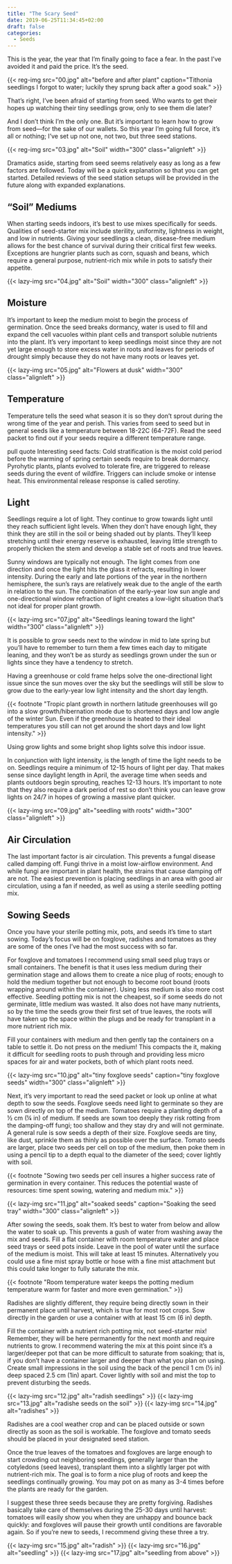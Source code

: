 ```yaml
---
title: "The Scary Seed"
date: 2019-06-25T11:34:45+02:00
draft: false
categories:
  - Seeds
---
```

This is the year, the year that I’m finally going to face a fear. In the past I’ve avoided it and paid the price. It’s the seed.

{{< reg-img src="00.jpg" alt="before and after plant" caption="Tithonia seedlings I forgot to water; luckily they sprung back after a good soak." >}}

That’s right, I’ve been afraid of starting from seed. Who wants to get their hopes up watching their tiny seedlings grow, only to see them die later?

And I don’t think I’m the only one. But it’s important to learn how to grow from seed—for the sake of our wallets. So this year I’m going full force, it’s all or nothing; I’ve set up not one, not two, but three seed stations.

{{< reg-img src="03.jpg" alt="Soil" width="300" class="alignleft" >}}

Dramatics aside, starting from seed seems relatively easy as long as a few factors are followed. Today will be a quick explanation so that you can get started. Detailed reviews of the seed station setups will be provided in the future along with expanded explanations.

## “Soil” Mediums

When starting seeds indoors, it’s best to use mixes specifically for seeds. Qualities of seed-starter mix include sterility, uniformity, lightness in weight, and low in nutrients. Giving your seedlings a clean, disease-free medium allows for the best chance of survival during their critical first few weeks. Exceptions are hungrier plants such as corn, squash and beans, which require a general purpose, nutrient-rich mix while in pots to satisfy their appetite.

{{< lazy-img src="04.jpg" alt="Soil" width="300" class="alignleft" >}}

## Moisture

It’s important to keep the medium moist to begin the process of germination. Once the seed breaks dormancy, water is used to fill and expand the cell vacuoles within plant cells and transport soluble nutrients into the plant. It’s very important to keep seedlings moist since they are not yet large enough to store excess water in roots and leaves for periods of drought simply because they do not have many roots or leaves yet.

{{< lazy-img src="05.jpg" alt="Flowers at dusk" width="300" class="alignleft" >}}

## Temperature

Temperature tells the seed what season it is so they don’t sprout during the wrong time of the year and perish. This varies from seed to seed but in general seeds like a temperature between 18-22C (64-72F). Read the seed packet to find out if your seeds require a different temperature range.

pull quote
Interesting seed facts:
Cold stratification is the moist cold period before the warming of spring certain seeds require to break dormancy.
Pyrohytic plants, plants evolved to tolerate fire, are triggered to release seeds during the event of wildfire. Triggers can include smoke or intense heat. This environmental release response is called serotiny.

## Light

Seedlings require a lot of light. They continue to grow towards light until they reach sufficient light levels. When they don’t have enough light, they think they are still in the soil or being shaded out by plants. They’ll keep stretching until their energy reserve is exhausted, leaving little strength to properly thicken the stem and develop a stable set of roots and true leaves.

Sunny windows are typically not enough. The light comes from one direction and once the light hits the glass it refracts, resulting in lower intensity. During the early and late portions of the year in the northern hemisphere, the sun’s rays are relatively weak due to the angle of the earth in relation to the sun. The combination of the early-year low sun angle and one-directional window refraction of light creates a low-light situation that’s not ideal for proper plant growth.

{{< lazy-img src="07.jpg" alt="Seedlings leaning toward the light" width="300" class="alignleft" >}}

It is possible to grow seeds next to the window in mid to late spring but you’ll have to remember to turn them a few times each day to mitigate leaning, and they won’t be as sturdy as seedlings grown under the sun or lights since they have a tendency to stretch.

Having a greenhouse or cold frame helps solve the one-directional light issue since the sun moves over the sky but the seedlings will still be slow to grow due to the early-year low light intensity and the short day length.

{{< footnote "Tropic plant growth in northern latitude greenhouses will go into a slow growth/hibernation mode due to shortened days and low angle of the winter Sun. Even if the greenhouse is heated to their ideal temperatures you still can not get around the short days and low light intensity." >}}

Using grow lights and some bright shop lights solve this indoor issue.

In conjunction with light intensity, is the length of time the light needs to be on. Seedlings require a minimum of 12-15 hours of light per day. That makes sense since daylight length in April, the average time when seeds and plants outdoors begin sprouting, reaches 12-13 hours. It’s important to note that they also require a dark period of rest so don’t think you can leave grow lights on 24/7 in hopes of growing a massive plant quicker.

{{< lazy-img src="09.jpg" alt="seedling with roots" width="300" class="alignleft" >}}

## Air Circulation

The last important factor is air circulation. This prevents a fungal disease called damping off. Fungi thrive in a moist low-airflow environment. And while fungi are important in plant health, the strains that cause damping off are not. The easiest prevention is placing seedlings in an area with good air circulation, using a fan if needed, as well as using a sterile seedling potting mix.

## Sowing Seeds

Once you have your sterile potting mix, pots, and seeds it’s time to start sowing. Today’s focus will be on foxglove, radishes and tomatoes as they are some of the ones I’ve had the most success with so far.

For foxglove and tomatoes I recommend using small seed plug trays or small containers. The benefit is that it uses less medium during their germination stage and allows them to create a nice plug of roots; enough to hold the medium together but not enough to become root bound (roots wrapping around within the container). Using less medium is also more cost effective. Seedling potting mix is not the cheapest, so if some seeds do not germinate, little medium was wasted. It also does not have many nutrients, so by the time the seeds grow their first set of true leaves, the roots will have taken up the space within the plugs and be ready for transplant in a more nutrient rich mix.

Fill your containers with medium and then gently tap the containers on a table to settle it. Do not press on the medium! This compacts the it, making it difficult for seedling roots to push through and providing less micro spaces for air and water pockets, both of which plant roots need.

{{< lazy-img src="10.jpg" alt="tiny foxglove seeds" caption="tiny foxglove seeds"  width="300" class="alignleft" >}}

Next, it’s very important to read the seed packet or look up online at what depth to sow the seeds. Foxglove seeds need light to germinate so they are sown directly on top of the medium. Tomatoes require a planting depth of a ½ cm (¼ in) of medium. If seeds are sown too deeply they risk rotting from the damping-off fungi; too shallow and they stay dry and will not germinate. A general rule is sow seeds a depth of their size. Foxglove seeds are tiny, like dust, sprinkle them as thinly as possible over the surface. Tomato seeds are larger, place two seeds per cell on top of the medium, then poke them in using a pencil tip to a depth equal to the diameter of the seed; cover lightly with soil.

{{< footnote "Sowing two seeds per cell insures a higher success rate of germination in every container. This reduces the potential waste of resources: time spent sowing, watering and medium mix." >}}

{{< lazy-img src="11.jpg" alt="soaked seeds" caption="Soaking the seed tray" width="300" class="alignleft" >}}

After sowing the seeds, soak them. It’s best to water from below and allow the water to soak up. This prevents a gush of water from washing away the mix and seeds. Fill a flat container with room temperature water and place seed trays or seed pots inside. Leave in the pool of water until the surface of the medium is moist. This will take at least 15 minutes. Alternatively you could use a fine mist spray bottle or hose with a fine mist attachment but this could take longer to fully saturate the mix.

{{< footnote "Room temperature water keeps the potting medium temperature warm for faster and more even germination." >}}

Radishes are slightly different, they require being directly sown in their permanent place until harvest, which is true for most root crops. Sow directly in the garden or use a container with at least 15 cm (6 in) depth.

Fill the container with a nutrient rich potting mix, not seed-starter mix! Remember, they will be here permanently for the next month and require nutrients to grow. I recommend watering the mix at this point since it’s a larger/deeper pot that can be more difficult to saturate from soaking; that is, if you don’t have a container larger and deeper than what you plan on using. Create small impressions in the soil using the back of the pencil 1 cm (½ in) deep spaced 2.5 cm (1in) apart. Cover lightly with soil and mist the top to prevent disturbing the seeds.

<div class="four-across">
  {{< lazy-img src="12.jpg" alt="radish seedlings"  >}}
  {{< lazy-img src="13.jpg" alt="radishe seeds on the soil" >}}
  {{< lazy-img src="14.jpg" alt="radishes"  >}}
</div>

Radishes are a cool weather crop and can be placed outside or sown directly as soon as the soil is workable. The foxglove and tomato seeds should be placed in your designated seed station.

Once the true leaves of the tomatoes and foxgloves are large enough to start crowding out neighboring seedlings, generally larger than the cotyledons (seed leaves), transplant them into a slightly larger pot with nutrient-rich mix. The goal is to form a nice plug of roots and keep the seedlings continually growing. You may pot on as many as 3-4 times before the plants are ready for the garden.

I suggest these three seeds because they are pretty forgiving. Radishes basically take care of themselves during the 25-30 days until harvest: tomatoes will easily show you when they are unhappy and bounce back quickly: and foxgloves will pause their growth until conditions are favorable again. So if you’re new to seeds, I recommend giving these three a try.

<div class="four-across">
  {{< lazy-img src="15.jpg" alt="radish"  >}}
  {{< lazy-img src="16.jpg" alt="seedling" >}}
  {{< lazy-img src="17.jpg" alt="seedling from above"  >}}
</div>
